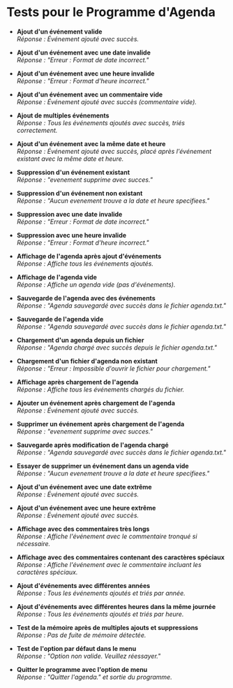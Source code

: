 # Tests pour le Programme d'Agenda

- **Ajout d'un événement valide**  
  _Réponse : Événement ajouté avec succès._

- **Ajout d'un événement avec une date invalide**  
  _Réponse : "Erreur : Format de date incorrect."_

- **Ajout d'un événement avec une heure invalide**  
  _Réponse : "Erreur : Format d'heure incorrect."_

- **Ajout d'un événement avec un commentaire vide**  
  _Réponse : Événement ajouté avec succès (commentaire vide)._

- **Ajout de multiples événements**  
  _Réponse : Tous les événements ajoutés avec succès, triés correctement._

- **Ajout d'un événement avec la même date et heure**  
  _Réponse : Événement ajouté avec succès, placé après l'événement existant avec la même date et heure._

- **Suppression d'un événement existant**  
  _Réponse : "evenement supprime avec succes."_

- **Suppression d'un événement non existant**  
  _Réponse : "Aucun evenement trouve a la date et heure specifiees."_

- **Suppression avec une date invalide**  
  _Réponse : "Erreur : Format de date incorrect."_

- **Suppression avec une heure invalide**  
  _Réponse : "Erreur : Format d'heure incorrect."_

- **Affichage de l'agenda après ajout d'événements**  
  _Réponse : Affiche tous les événements ajoutés._

- **Affichage de l'agenda vide**  
  _Réponse : Affiche un agenda vide (pas d'événements)._

- **Sauvegarde de l'agenda avec des événements**  
  _Réponse : "Agenda sauvegardé avec succès dans le fichier agenda.txt."_

- **Sauvegarde de l'agenda vide**  
  _Réponse : "Agenda sauvegardé avec succès dans le fichier agenda.txt."_

- **Chargement d'un agenda depuis un fichier**  
  _Réponse : "Agenda chargé avec succès depuis le fichier agenda.txt."_

- **Chargement d'un fichier d'agenda non existant**  
  _Réponse : "Erreur : Impossible d'ouvrir le fichier pour chargement."_

- **Affichage après chargement de l'agenda**  
  _Réponse : Affiche tous les événements chargés du fichier._

- **Ajouter un événement après chargement de l'agenda**  
  _Réponse : Événement ajouté avec succès._

- **Supprimer un événement après chargement de l'agenda**  
  _Réponse : "evenement supprime avec succes."_

- **Sauvegarde après modification de l'agenda chargé**  
  _Réponse : "Agenda sauvegardé avec succès dans le fichier agenda.txt."_

- **Essayer de supprimer un événement dans un agenda vide**  
  _Réponse : "Aucun evenement trouve a la date et heure specifiees."_

- **Ajout d'un événement avec une date extrême**  
  _Réponse : Événement ajouté avec succès._

- **Ajout d'un événement avec une heure extrême**  
  _Réponse : Événement ajouté avec succès._

- **Affichage avec des commentaires très longs**  
  _Réponse : Affiche l'événement avec le commentaire tronqué si nécessaire._

- **Affichage avec des commentaires contenant des caractères spéciaux**  
  _Réponse : Affiche l'événement avec le commentaire incluant les caractères spéciaux._

- **Ajout d'événements avec différentes années**  
  _Réponse : Tous les événements ajoutés et triés par année._

- **Ajout d'événements avec différentes heures dans la même journée**  
  _Réponse : Tous les événements ajoutés et triés par heure._

- **Test de la mémoire après de multiples ajouts et suppressions**  
  _Réponse : Pas de fuite de mémoire détectée._

- **Test de l'option par défaut dans le menu**  
  _Réponse : "Option non valide. Veuillez réessayer."_

- **Quitter le programme avec l'option de menu**  
  _Réponse : "Quitter l'agenda." et sortie du programme._

